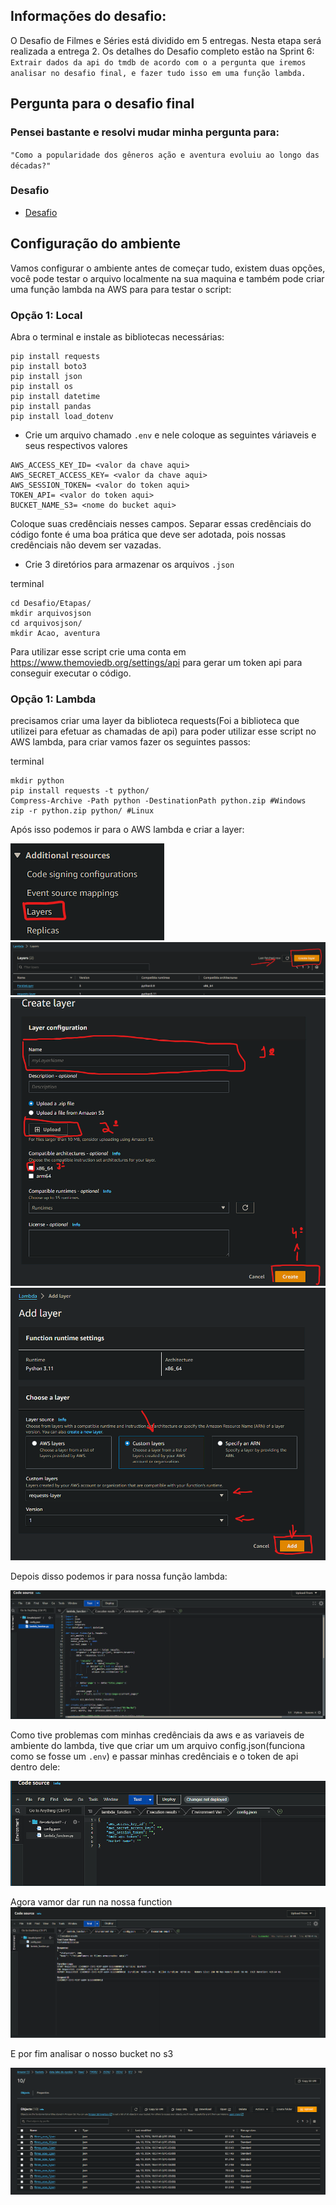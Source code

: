 ## Informações do desafio:
O Desafio de Filmes e Séries está dividido em 5 entregas. Nesta etapa será realizada a entrega 2. Os detalhes
do Desafio completo estão na Sprint 6:   
``Extrair dados da api do tmdb de acordo com o a pergunta que iremos analisar no desafio final, e fazer tudo isso em uma função lambda.``

## Pergunta para o desafio final
### Pensei bastante e resolvi mudar minha pergunta para:
``"Como a popularidade dos gêneros ação e aventura evoluiu ao longo das décadas?"``

### Desafio
- [Desafio](../Desafio/Etapas/)  


## Configuração do ambiente
Vamos configurar o ambiente antes de começar tudo, existem duas opções, você pode testar o arquivo localmente na sua maquina e também pode criar uma função lambda na AWS para para testar o script:

###  Opção 1: Local  
Abra o terminal e instale as bibliotecas necessárias:  
```shell
pip install requests
pip install boto3
pip install json
pip install os
pip install datetime
pip install pandas
pip install load_dotenv
```

 - Crie um arquivo chamado `.env` e nele coloque as seguintes váriaveis e seus respectivos valores
```
AWS_ACCESS_KEY_ID= <valor da chave aqui>
AWS_SECRET_ACCESS_KEY= <valor da chave aqui>
AWS_SESSION_TOKEN= <valor do token aqui>
TOKEN_API= <valor do token aqui>
BUCKET_NAME_S3= <nome do bucket aqui>
``` 
Coloque suas credênciais nesses campos.
Separar essas credênciais do código fonte é uma boa prática que deve ser adotada, pois nossas credênciais não devem ser vazadas.

- Crie 3 diretórios para armazenar os arquivos ``.json``

terminal
```shell
cd Desafio/Etapas/
mkdir arquivosjson
cd arquivosjson/
mkdir Acao, aventura
```

Para utilizar esse script crie uma conta em https://www.themoviedb.org/settings/api para gerar um token api para conseguir executar o código.


###  Opção 1: Lambda

precisamos criar uma layer da biblioteca requests(Foi a biblioteca que utilizei para efetuar as chamadas de api) para poder utilizar esse script no AWS lambda, para criar vamos fazer os seguintes passos:

terminal
```shell
mkdir python
pip install requests -t python/
Compress-Archive -Path python -DestinationPath python.zip #Windows
zip -r python.zip python/ #Linux
```
Após isso podemos ir para o AWS lambda e criar a layer:  

![lambda function](../evidencias/AddLayers.png)
![lambda layer](../evidencias/Createlayer.png)
![lambda function](../evidencias/configurationLayer.png)
![lambda function](../evidencias/savelayer.png)

Depois disso podemos ir para nossa função lambda:  

![function](../evidencias/CodeInLambda.png)

Como tive problemas com minhas credênciais da aws e as variaveis de ambiente do lambda, tive que criar um um arquivo config.json(funciona como se fosse um ``.env``) e passar minhas credênciais e o token de api dentro dele:

![function](../evidencias/config.png)

Agora vamor dar run na nossa function
![function](../evidencias/StatusLambda.png)

E por fim analisar o nosso bucket no s3

![function](../evidencias/BucketFilesAndPath.png)


  